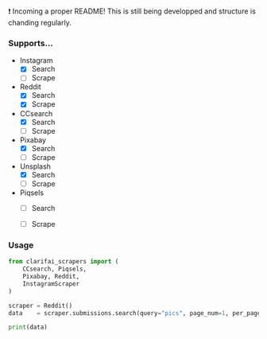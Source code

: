 ❗ Incoming a proper README! This is still being developped and structure is chanding regularly.

### Supports...
- Instagram
    - [X] Search
    - [ ] Scrape
- Reddit
    - [X] Search
    - [X] Scrape
- CCsearch
    - [X] Search
    - [ ] Scrape
- Pixabay
    - [X] Search
    - [ ] Scrape
- Unsplash
    - [X] Search
    - [ ] Scrape
- Piqsels
    - [ ] Search
    - [ ] Scrape


### Usage
``` python
from clarifai_scrapers import (
    CCsearch, Piqsels, 
    Pixabay, Reddit, 
    InstagramScraper
)

scraper = Reddit()
data    = scraper.submissions.search(query="pics", page_num=1, per_page=25)

print(data)
```
